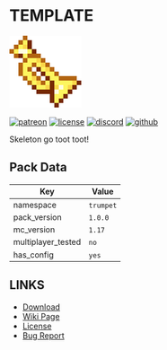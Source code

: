 # TEMPLATE
![alt](pack.png)

[![patreon](https://img.shields.io/endpoint?url=https%3A%2F%2Fraw.githubusercontent.com%2Flegopitstop%2Fwebsite-files%2Fmain%2Fshields.io%2Fpatreon.json)](https://www.patreon.com/Legopitstop "Go to patreon")
[![license](https://img.shields.io/endpoint?url=https%3A%2F%2Fraw.githubusercontent.com%2Flegopitstop%2Fwebsite-files%2Fmain%2Fshields.io%2Flicense.json)](https://legopitstop.weebly.com/legopitstops-common-license-v2.html "Go to legopitstop.weebly.com")
[![discord](https://img.shields.io/discord/479902284810027008)](https://legopitstop.weebly.com/discord.html "Go to legopitstop.weebly.com")
[![github](https://img.shields.io/github/issues-raw/legopitstop/Datapacks)](https://github.com/legopitstop/Datapacks/issues "Go to Github")

Skeleton go toot toot!
## Pack Data

| Key                | Value     |
|--------------------|-----------|
| namespace          | `trumpet` |
| pack_version       | `1.0.0 `  |
| mc_version         | `1.17`    |
| multiplayer_tested | `no`      |
| has_config         | `yes`     |

## LINKS
- [Download](DOWNLOAD)
- [Wiki Page](https://github.com/legopitstop/Datapacks/wiki/Trumpet_Skeleton)
- [License](https://legopitstop.weebly.com/license.html)
- [Bug Report](https://github.com/legopitstop/Datapacks/issues)